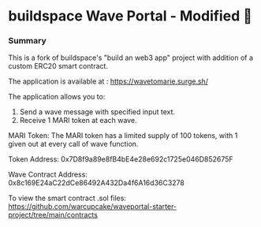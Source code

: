 # buildspace Wave Portal - Modified 👋 

### **Summary**
This is a fork of buildspace's "build an web3 app" project with addition of a custom ERC20 smart contract.

The application is available at : https://wavetomarie.surge.sh/

The application allows you to:
1. Send a wave message with specified input text.
2. Receive 1 MARI token at each wave.

MARI Token: The MARI token has a limited supply of 100 tokens, with 1 given out at every call of wave function.

Token Address: 0x7D8f9a89e8fB4bE4e28e692c1725e046D852675F

Wave Contract Address: 0x8c169E24aC22dCe86492A432Da4f6A16d36C3278

To view the smart contract .sol files: https://github.com/warcupcake/waveportal-starter-project/tree/main/contracts
